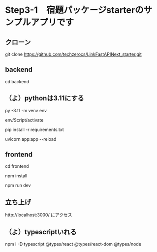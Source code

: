 # Step3-1　宿題パッケージstarterのサンプルアプリです

## クローン
git clone https://github.com/techzerocs/LinkFastAPINext_starter.git


## backend
cd backend

## （よ）pythonは3.11にする
py -3.11 -m venv env

env/Script/activate

pip install -r requirements.txt

uvicorn app:app --reload

## frontend

cd frontend

npm install

npm run dev

## 立ち上げ
http://localhost:3000/ にアクセス


## （よ）typescriptいれる
npm i -D typescript @types/react @types/react-dom @types/node